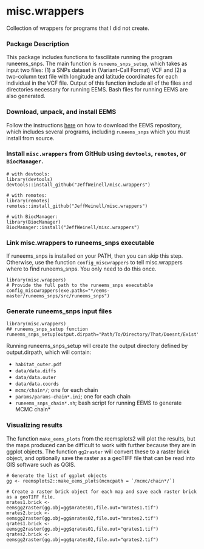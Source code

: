 # misc.wrappers
 Collection of wrappers for programs that I did not create.

### Package Description
This package includes functions to fascilitate running the program runeems_snps. The main function is ```runeems_snps_setup```, which takes as input two files: (1) a SNPs dataset in (Variant-Call Format) VCF and (2) a two-column text file with longitude and latitude coordinates for each individual in the VCF file. Output of this function include all of the files and directories necessary for running EEMS. Bash files for running EEMS are also generated.

### Download, unpack, and install EEMS
Follow the instructions [here](https://github.com/dipetkov/eems) on how to download the EEMS repository, which includes several programs, including ```runeems_snps``` which you must install from source.

### Install ```misc.wrappers``` from GitHub using ```devtools```, ```remotes```, or ```BiocManager```.
```
# with devtools:
library(devtools)
devtools::install_github("JeffWeinell/misc.wrappers")

# with remotes:
library(remotes)
remotes::install_github("JeffWeinell/misc.wrappers")

# with BiocManager:
library(BiocManager)
BiocManager::install("JeffWeinell/misc.wrappers")
```

### Link misc.wrappers to runeems_snps executable
If runeems_snps is installed on your PATH, then you can skip this step. Otherwise, use the function ```config_miscwrappers``` to tell misc.wrappers where to find runeems_snps. You only need to do this once.
```
library(misc.wrappers)
# Provide the full path to the runeems_snps executable
config_miscwrappers(exe.paths="*/eems-master/runeems_snps/src/runeems_snps")
```

### Generate runeems_snps input files
```
library(misc.wrappers)
## runeems_snps_setup function
runeems_snps_setup(output.dirpath="Path/To/Directory/That/Doesnt/Exist",data="Path/To/SNP/file.vcf",coord="Path/To/LonLat/of/Individuals/file.txt")
```
Running runeems_snps_setup will create the output directory defined by output.dirpath, which will contain:
  - `habitat_outer.pdf`
  - `data/data.diffs`
  - `data/data.outer`
  - `data/data.coords`
  - `mcmc/chain*/`; one for each chain
  - `params/params-chain*.ini`; one for each chain
  - `runeems_snps_chain*.sh`; bash script for running EEMS to generate MCMC chain*

### Visualizing results
The function `make_eems_plots` from the reemsplots2 will plot the results, but the maps produced can be difficult to work with further because they are in ggplot objects. The function ``gg2raster`` will convert these to a raster brick object, and optionally save the raster as a geoTIFF file that can be read into GIS software such as QGIS.
```
# Generate the list of ggplot objects
gg <- reemsplots2::make_eems_plots(mcmcpath = `/mcmc/chain*/`)

# Create a raster brick object for each map and save each raster brick as a geoTIFF file.
mrates1.brick <- eemsgg2raster(gg.obj=gg$mrates01,file.out="mrates1.tif")
mrates2.brick <- eemsgg2raster(gg.obj=gg$mrates02,file.out="mrates2.tif")
qrates1.brick <- eemsgg2raster(gg.obj=gg$qrates01,file.out="qrates1.tif")
qrates2.brick <- eemsgg2raster(gg.obj=gg$qrates02,file.out="qrates2.tif")
```











